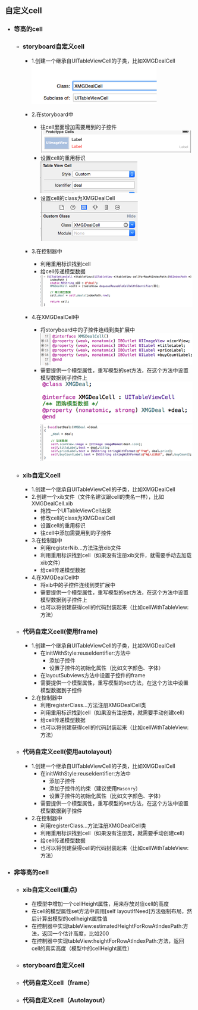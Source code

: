 
## 自定义cell
- ### 等高的cell
    - ### storyboard自定义cell
        - 1.创建一个继承自UITableViewCell的子类，比如XMGDealCell<br>
![](image/UI基础020.png)
        - 2.在storyboard中
            - 往cell里面增加需要用到的子控件<br>
![](image/UI基础021.png)
            - 设置cell的重用标识<br>
![](image/UI基础022.png)
            - 设置cell的class为XMGDealCell<br>
![](image/UI基础023.png)
        - 3.在控制器中
            - 利用重用标识找到cell
            - 给cell传递模型数据<br>
 ![](image/UI基础024.png)

        - 4.在XMGDealCell中
            - 将storyboard中的子控件连线到类扩展中<br>
 ![](image/UI基础025.png)
            - 需要提供一个模型属性，重写模型的set方法，在这个方法中设置模型数据到子控件上<br>
  ![](image/UI基础026.png)
 ![](image/UI基础027.png)
    
    - ### xib自定义cell
        - 1.创建一个继承自UITableViewCell的子类，比如XMGDealCell<br>
        - 2.创建一个xib文件（文件名建议跟cell的类名一样），比如XMGDealCell.xib
            - 拖拽一个UITableViewCell出来
            - 修改cell的class为XMGDealCell
            - 设置cell的重用标识
            - 往cell中添加需要用到的子控件
        - 3.在控制器中
            - 利用registerNib...方法注册xib文件
            - 利用重用标识找到cell（如果没有注册xib文件，就需要手动去加载xib文件）
            - 给cell传递模型数据<br>
        - 4.在XMGDealCell中
            - 将xib中的子控件连线到类扩展中
            - 需要提供一个模型属性，重写模型的set方法，在这个方法中设置模型数据到子控件上
            - 也可以将创建获得cell的代码封装起来（比如cellWithTableView:方法）
    
    - ### 代码自定义cell(使用frame)
        - 1.创建一个继承自UITableViewCell的子类，比如XMGDealCell
            - 在initWithStyle:reuseIdentifier:方法中
                - 添加子控件
                - 设置子控件的初始化属性（比如文字颜色、字体）
            - 在layoutSubviews方法中设置子控件的frame
            - 需要提供一个模型属性，重写模型的set方法，在这个方法中设置模型数据到子控件
        - 2.在控制器中
            - 利用registerClass...方法注册XMGDealCell类
            - 利用重用标识找到cell（如果没有注册类，就需要手动创建cell）
            - 给cell传递模型数据
            - 也可以将创建获得cell的代码封装起来（比如cellWithTableView:方法）
   
    - ### 代码自定义cell(使用autolayout)
        - 1.创建一个继承自UITableViewCell的子类，比如XMGDealCell
            - 在initWithStyle:reuseIdentifier:方法中
                - 添加子控件
                - 添加子控件的约束（建议使用`Masonry`）
                - 设置子控件的初始化属性（比如文字颜色、字体）
            - 需要提供一个模型属性，重写模型的set方法，在这个方法中设置模型数据到子控件
        - 2.在控制器中
            - 利用registerClass...方法注册XMGDealCell类
            - 利用重用标识找到cell（如果没有注册类，就需要手动创建cell）
            - 给cell传递模型数据
            - 也可以将创建获得cell的代码封装起来（比如cellWithTableView:方法）

- ### 非等高的cell
    
     - ### xib自定义cell(重点)
        - 在模型中增加一个cellHeight属性，用来存放对应cell的高度
        - 在cell的模型属性set方法中调用[self layoutIfNeed]方法强制布局，然后计算出模型的cellheight属性值
        - 在控制器中实现tableView:estimatedHeightForRowAtIndexPath:方法，返回一个估计高度，比如200
        - 在控制器中实现tableView:heightForRowAtIndexPath:方法，返回cell的真实高度（模型中的cellHeight属性）
    
     - ### storyboard自定义cell
     
     - ### 代码自定义cell（frame）
     
     - ### 代码自定义cell（Autolayout）
